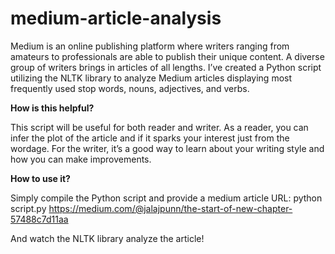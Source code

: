 # medium-article-analysis

Medium is an online publishing platform where writers ranging from amateurs to professionals are able to publish their unique content. A diverse group of writers brings in articles of all lengths. I’ve created a Python script utilizing the NLTK library to analyze Medium articles displaying most frequently used stop words, nouns, adjectives, and verbs.

<b>How is this helpful?</b>

This script will be useful for both reader and writer. As a reader, you can infer the plot of the article and if it sparks your interest just from the wordage. For the writer, it’s a good way to learn about your writing style and how you can make improvements.

<b>How to use it?</b>

Simply compile the Python script and provide a medium article URL:
    python script.py https://medium.com/@jalajpunn/the-start-of-new-chapter-57488c7d11aa

And watch the NLTK library analyze the article!
